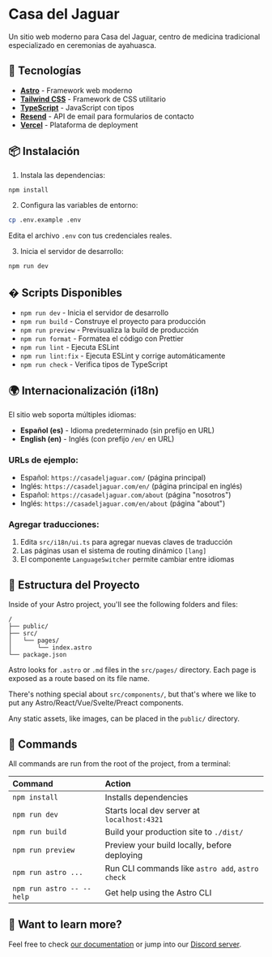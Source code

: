 # Casa del Jaguar

Un sitio web moderno para Casa del Jaguar, centro de medicina tradicional especializado en ceremonias de ayahuasca.

## 🚀 Tecnologías

- **[Astro](https://astro.build/)** - Framework web moderno
- **[Tailwind CSS](https://tailwindcss.com/)** - Framework de CSS utilitario
- **[TypeScript](https://www.typescriptlang.org/)** - JavaScript con tipos
- **[Resend](https://resend.com/)** - API de email para formularios de contacto
- **[Vercel](https://vercel.com/)** - Plataforma de deployment

## 📦 Instalación

1. Instala las dependencias:
```bash
npm install
```

2. Configura las variables de entorno:
```bash
cp .env.example .env
```
Edita el archivo `.env` con tus credenciales reales.

3. Inicia el servidor de desarrollo:
```bash
npm run dev
```

## �️ Scripts Disponibles

- `npm run dev` - Inicia el servidor de desarrollo
- `npm run build` - Construye el proyecto para producción
- `npm run preview` - Previsualiza la build de producción
- `npm run format` - Formatea el código con Prettier
- `npm run lint` - Ejecuta ESLint
- `npm run lint:fix` - Ejecuta ESLint y corrige automáticamente
- `npm run check` - Verifica tipos de TypeScript

## 🌍 Internacionalización (i18n)

El sitio web soporta múltiples idiomas:

- **Español (es)** - Idioma predeterminado (sin prefijo en URL)
- **English (en)** - Inglés (con prefijo `/en/` en URL)

### URLs de ejemplo:
- Español: `https://casadeljaguar.com/` (página principal)
- Inglés: `https://casadeljaguar.com/en/` (página principal en inglés)
- Español: `https://casadeljaguar.com/about` (página "nosotros")
- Inglés: `https://casadeljaguar.com/en/about` (página "about")

### Agregar traducciones:
1. Edita `src/i18n/ui.ts` para agregar nuevas claves de traducción
2. Las páginas usan el sistema de routing dinámico `[lang]`
3. El componente `LanguageSwitcher` permite cambiar entre idiomas

## 📁 Estructura del Proyecto

Inside of your Astro project, you'll see the following folders and files:

```text
/
├── public/
├── src/
│   └── pages/
│       └── index.astro
└── package.json
```

Astro looks for `.astro` or `.md` files in the `src/pages/` directory. Each page is exposed as a route based on its file name.

There's nothing special about `src/components/`, but that's where we like to put any Astro/React/Vue/Svelte/Preact components.

Any static assets, like images, can be placed in the `public/` directory.

## 🧞 Commands

All commands are run from the root of the project, from a terminal:

| Command                   | Action                                           |
| :------------------------ | :----------------------------------------------- |
| `npm install`             | Installs dependencies                            |
| `npm run dev`             | Starts local dev server at `localhost:4321`      |
| `npm run build`           | Build your production site to `./dist/`          |
| `npm run preview`         | Preview your build locally, before deploying     |
| `npm run astro ...`       | Run CLI commands like `astro add`, `astro check` |
| `npm run astro -- --help` | Get help using the Astro CLI                     |

## 👀 Want to learn more?

Feel free to check [our documentation](https://docs.astro.build) or jump into our [Discord server](https://astro.build/chat).
